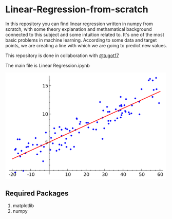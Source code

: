 # Linear-Regression-from-scratch

In this repository you can find linear regression written in numpy from scratch, with some theory explanation and methamatical background connected to this subject and some intuition related to. It's one of the most basic problems in machine learning. 
According to some data and target points, we are creating a line with which we are going to predict new values.

This repository is done in collaboration with [@tugot17](https://github.com/tugot17) 

The main file is Linear Regression.ipynb

<img src="LinearRegression/title_plot.jpg" alt="drawing" width="500px"/>

## Required Packages
1. matplotlib
2. numpy


